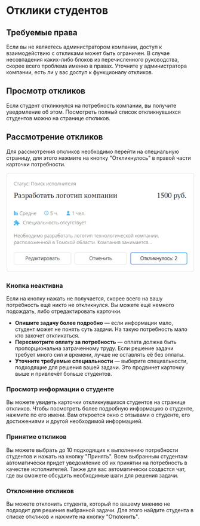 # Отклики студентов

## Требуемые права
Если вы не являетесь администратором компании, доступ к взаимодействию с откликами может быть ограничен. В случае несовпадения каких-либо блоков из перечисленного руководства, скорее всего проблема именно в правах. Уточните у администратора компании, есть ли у вас доступ к функционалу откликов.

## Просмотр откликов
Если студент откликнулся на потребность компании, вы получите уведомление об этом. Посмотреть полный список откликнувшихся студентов можно на странице откликов.

## Рассмотрение откликов
Для рассмотрения откликов необходимо перейти на специальную страницу, для этого нажмите на кнопку "Откликнулось" в правой части карточки потребности.

![КнопкаОткликов.jpg](../files/КнопкаОткликов.jpg)

### Кнопка неактивна
Если на кнопку нажать не получается, скорее всего на вашу потребность ещё никто не откликнулся. Вы можете ещё немного подождать, либо отредактировать карточки.

- **Опишите задачу более подробно** — если информации мало, студент может не понять суть задачи. На такую потребность мало кто захочет откликаться.
- **Пересмотрите оплату за потребность** — оплата должна быть пропорциональна затраченному труду. Если решение задачи требует много сил и времени, лучше не оставлять её без оплаты.
- **Уточните требуемые специальности** — выберите специальности, подходящие для решения вашей задачи. Это продвинет карточку выше и привлечёт больше студентов.

### Просмотр информации о студенте
Вы можете увидеть карточки откликнувшихся студентов на странице откликов. Чтобы посмотреть более подробную информацию о студенте, нажмите по его имени. Вам откроется окно с отзывами о студенте, его достижениями и другой необходимой информацией.

### Принятие откликов
Вы можете выбрать до 10 подходящих к выполнению потребности студентов и нажать на кнопку "Принять". Всем выбранным студентам автоматически придет уведомление об их принятии на потребность в качестве исполнителей. Также для вас автоматически создастся чат, где вы сможете обсудить необходимые шаги для решения задачи.

### Отклонение откликов
Вы можете отклонить студента, который по вашему мнению не подходит для решения выбранной задачи. Для этого найдите студента в списке откликов и нажмите на кнопку "Отклонить".

